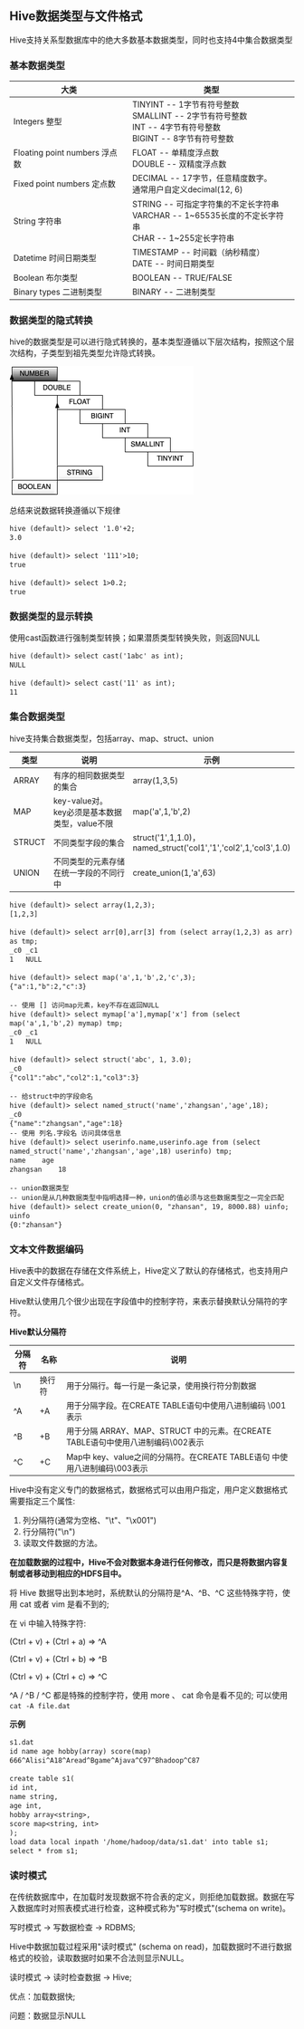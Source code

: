 ## Hive数据类型与文件格式

Hive支持关系型数据库中的绝大多数基本数据类型，同时也支持4中集合数据类型

### 基本数据类型

| 大类                          | 类型                                                         |
| ----------------------------- | ------------------------------------------------------------ |
| Integers 整型                 | TINYINT -- 1字节有符号整数<br>SMALLINT -- 2字节有符号整数<br>INT -- 4字节有符号整数<br>BIGINT -- 8字节有符号整数 |
| Floating point numbers 浮点数 | FLOAT -- 单精度浮点数<br>DOUBLE -- 双精度浮点数              |
| Fixed point numbers 定点数    | DECIMAL -- 17字节，任意精度数字。<br>通常用户自定义decimal(12, 6) |
| String 字符串                 | STRING -- 可指定字符集的不定长字符串<br>VARCHAR -- 1~65535长度的不定长字符串<br>CHAR -- 1~255定长字符串 |
| Datetime 时间日期类型         | TIMESTAMP -- 时间戳（纳秒精度）<br>DATE -- 时间日期类型      |
| Boolean 布尔类型              | BOOLEAN -- TRUE/FALSE                                        |
| Binary types 二进制类型       | BINARY -- 二进制类型                                         |

### 数据类型的隐式转换

hive的数据类型是可以进行隐式转换的，基本类型遵循以下层次结构，按照这个层次结构，子类型到祖先类型允许隐式转换。

![hive基本数据类型隐式转换](./imgs/hive基本数据类型隐式转换.png)

总结来说数据转换遵循以下规律

```
hive (default)> select '1.0'+2;
3.0

hive (default)> select '111'>10;
true

hive (default)> select 1>0.2;
true
```

### 数据类型的显示转换

使用cast函数进行强制类型转换；如果潜质类型转换失败，则返回NULL

```
hive (default)> select cast('1abc' as int);
NULL

hive (default)> select cast('11' as int);
11
```



### 集合数据类型

hive支持集合数据类型，包括array、map、struct、union

| 类型   | 说明                                              | 示例                                                         |
| ------ | ------------------------------------------------- | ------------------------------------------------------------ |
| ARRAY  | 有序的相同数据类型的集合                          | array(1,3,5)                                                 |
| MAP    | key-value对。<br>key必须是基本数据类型，value不限 | map('a',1,'b',2)                                             |
| STRUCT | 不同类型字段的集合                                | struct('1',1,1.0)，<br>named_struct('col1','1','col2',1,'col3',1.0) |
| UNION  | 不同类型的元素存储在统一字段的不同行中            | create_union(1,'a',63)                                       |

```
hive (default)> select array(1,2,3);
[1,2,3]

hive (default)> select arr[0],arr[3] from (select array(1,2,3) as arr) as tmp;
_c0	_c1
1	NULL

hive (default)> select map('a',1,'b',2,'c',3);
{"a":1,"b":2,"c":3}

-- 使用 [] 访问map元素，key不存在返回NULL
hive (default)> select mymap['a'],mymap['x'] from (select map('a',1,'b',2) mymap) tmp;
_c0	_c1
1	NULL

hive (default)> select struct('abc', 1, 3.0);
_c0
{"col1":"abc","col2":1,"col3":3}

-- 给struct中的字段命名
hive (default)> select named_struct('name','zhangsan','age',18);
_c0
{"name":"zhangsan","age":18}
-- 使用 列名.字段名 访问具体信息
hive (default)> select userinfo.name,userinfo.age from (select named_struct('name','zhangsan','age',18) userinfo) tmp;
name	age
zhangsan	18

-- union数据类型
-- union是从几种数据类型中指明选择一种，union的值必须与这些数据类型之一完全匹配
hive (default)> select create_union(0, "zhansan", 19, 8000.88) uinfo;
uinfo
{0:"zhansan"}
```

### 文本文件数据编码

Hive表中的数据在存储在文件系统上，Hive定义了默认的存储格式，也支持用户自定义文件存储格式。

Hive默认使用几个很少出现在字段值中的控制字符，来表示替换默认分隔符的字符。 

**Hive默认分隔符**

| 分隔符 | 名称     | 说明                                                         |
| ------ | -------- | ------------------------------------------------------------ |
| \n     | 换行符   | 用于分隔行。每一行是一条记录，使用换行符分割数据             |
| ^A     | <Ctrl>+A | 用于分隔字段。在CREATE TABLE语句中使用八进制编码 \001表示    |
| ^B     | <Ctrl>+B | 用于分隔 ARRAY、MAP、STRUCT 中的元素。在CREATE TABLE语句中使用八进制编码\002表示 |
| ^C     | <Ctrl>+C | Map中 key、value之间的分隔符。在CREATE TABLE语句 中使用八进制编码\003表示 |
Hive中没有定义专门的数据格式，数据格式可以由用户指定，用户定义数据格式需要指定三个属性:

1. 列分隔符(通常为空格、"\t"、"\x001")
2. 行分隔符("\n")
3. 读取文件数据的方法。 

**在加载数据的过程中，Hive不会对数据本身进行任何修改，而只是将数据内容复制或者移动到相应的HDFS目中。** 

将 Hive 数据导出到本地时，系统默认的分隔符是^A、^B、^C 这些特殊字符，使用 cat 或者 vim 是看不到的; 

在 vi 中输入特殊字符: 

(Ctrl + v) + (Ctrl + a) => ^A

(Ctrl + v) + (Ctrl + b) => ^B 

(Ctrl + v) + (Ctrl + c) => ^C 

^A / ^B / ^C 都是特殊的控制字符，使用 more 、 cat 命令是看不见的; 可以使用`cat -A file.dat `

**示例**


```
s1.dat
id name age hobby(array) score(map)
666^Alisi^A18^Aread^Bgame^Ajava^C97^Bhadoop^C87

create table s1(
id int,
name string,
age int,
hobby array<string>,
score map<string, int>
);
load data local inpath '/home/hadoop/data/s1.dat' into table s1;
select * from s1;
```

### 读时模式

在传统数据库中，在加载时发现数据不符合表的定义，则拒绝加载数据。数据在写入数据库时对照表模式进行检查，这种模式称为"写时模式"(schema on write)。 

写时模式 -> 写数据检查 -> RDBMS; 

Hive中数据加载过程采用"读时模式" (schema on read)，加载数据时不进行数据格式的校验，读取数据时如果不合法则显示NULL。

读时模式 -> 读时检查数据 -> Hive;

优点：加载数据快;

问题：数据显示NULL 